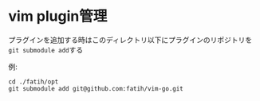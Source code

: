 # vim plugin管理

プラグインを追加する時はこのディレクトリ以下にプラグインのリポジトリを`git submodule add`する

例:
~~~
cd ./fatih/opt
git submodule add git@github.com:fatih/vim-go.git
~~~
